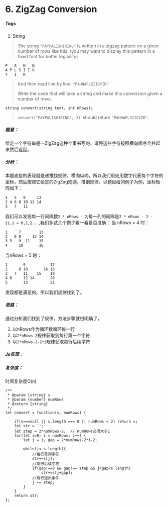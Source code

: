 # 6. ZigZag Conversion
##### Tags
1. String

>The string `"PAYPALISHIRING"` is written in a zigzag pattern on a given number of rows like this: (you may want to display this pattern in a fixed font for better legibility)
>
```
P   A   H   N
A P L S I I G
Y   I   R
```
>And then read line by line: `"PAHNAPLSIIGYIR"`
>
>Write the code that will take a string and make this conversion given a number of rows:
>
```
string convert(string text, int nRows);
```
>
>`convert("PAYPALISHIRING", 3) `should return `"PAHNAPLSIIGYIR"`.


##### 题意：
给定一个字符串是一ZigZag这种个事书写的，请将这些字符按照横向顺序合并起来然后返回。

##### 分析：
本题直接的表现就是递推找规律，横向纵向，所以我们用先用数字代表每个字符的坐标，然后按照它给定的ZigZag规则，推倒规律。以题目给的例子为例，坐标矩阵如下：
```
1   5   9     13
2 4 6 8 10 12 14
3   7   11 
```
我们可以发现每一行间隔数`2 * nRows - 2`;每一列的间隔是`2 * nRows - 2 - 2i,i = 0,1,2...`,我们多试几个例子看一看是否准确：
当 nRows = 4 时：
```
1     7        13  
2   6 8     12 14
3 5   9  11    15
4     10       16 
```
当nRows = 5 时：
```
1       9           17
2     8 10       16 18
3   7   11    15    19
4 6     12 14       20
5       13          21
```
发现都是满足的。所以我们规律找到了。

##### 思路：
通过分析我们找到了规律，方法步骤就很明确了，
1. 以nRows作为循环数循环每一行
2. 以`2*nRows-2`规律获取到每行第一个字符
3. 以`2*nRows-2-2*i`规律获取每行后续字符

##### Js实现：
##### 复杂度：
时间复杂度O(n)

```
/**
 * @param {string} s
 * @param {number} numRows
 * @return {string}
 */
let convert = function(s, numRows) {
    
    if(s===null || s.length === 0 || numRows < 2) return s;
    let str = '';
    let step = 2*numRows-2;  // numRows必须大于1
    for(let i=0; i < numRows; i++) {
        let j = i, gap = 2*numRows-2*i-2;
        
        while(j< s.length){
            //每行首列字符
            str+=s[j];
            //每行后续字符
            if(gap!==0 && gap!== step && j+gap<s.length) 
                str+=s[j+gap];
            //每行退出条件        
            j += step;
        }
    }
    return str;
};

```


